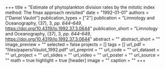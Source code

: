 +++
title = "Estimate of phytoplankton division rates by the mitotic index method: The fmax approach revisited"
date = "1992-01-01"
authors = ["Daniel Vaulot"]
publication_types = ["2"]
publication = "Limnology and Oceanography, (37), 3, _pp. 644–649_, https://doi.org/10.4319/lo.1992.37.3.0644"
publication_short = "Limnology and Oceanography, (37), 3, _pp. 644–649_, https://doi.org/10.4319/lo.1992.37.3.0644"
abstract = ""
abstract_short = ""
image_preview = ""
selected = false
projects = []
tags = []
url_pdf = "files/papers/Vaulot_1992.pdf"
url_preprint = ""
url_code = ""
url_dataset = ""
url_project = ""
url_slides = ""
url_video = ""
url_poster = ""
url_source = ""
math = true
highlight = true
[header]
image = ""
caption = ""
+++
